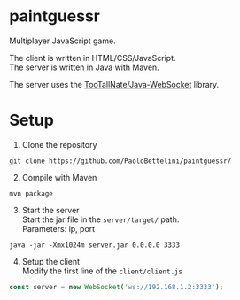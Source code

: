 # paintguessr
Multiplayer JavaScript game.  

The client is written in HTML/CSS/JavaScript.  
The server is written in Java with Maven.

The server uses the [TooTallNate/Java-WebSocket](https://github.com/TooTallNate/Java-WebSocket) library.

# Setup
1) Clone the repository
  ```
  git clone https://github.com/PaoloBettelini/paintguessr/
  ```
2) Compile with Maven
  ```
  mvn package
  ```
3) Start the server  
  Start the jar file in the `server/target/` path.  
  Parameters: ip, port
  ```
  java -jar -Xmx1024m server.jar 0.0.0.0 3333
  ```
4) Setup the client  
  Modify the first line of the `client/client.js`
  ```js
  const server = new WebSocket('ws://192.168.1.2:3333');
  ```
